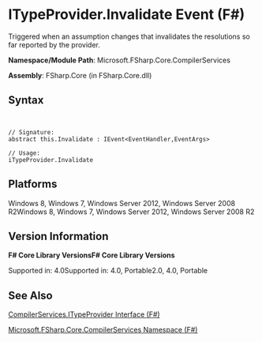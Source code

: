 # ITypeProvider.Invalidate Event (F#)

Triggered when an assumption changes that invalidates the resolutions so far reported by the provider.

**Namespace/Module Path**: Microsoft.FSharp.Core.CompilerServices

**Assembly**: FSharp.Core (in FSharp.Core.dll)


## Syntax


```


// Signature:
abstract this.Invalidate : IEvent<EventHandler,EventArgs>

// Usage:
iTypeProvider.Invalidate

```



## Platforms
Windows 8, Windows 7, Windows Server 2012, Windows Server 2008 R2Windows 8, Windows 7, Windows Server 2012, Windows Server 2008 R2


## Version Information
**F# Core Library VersionsF# Core Library Versions**

Supported in: 4.0Supported in: 4.0, Portable2.0, 4.0, Portable




## See Also
[CompilerServices.ITypeProvider Interface &#40;F&#35;&#41;](CompilerServices.ITypeProvider-Interface-%28FSharp%29.md)

[Microsoft.FSharp.Core.CompilerServices Namespace &#40;F&#35;&#41;](Microsoft.FSharp.Core.CompilerServices-Namespace-%28FSharp%29.md)

